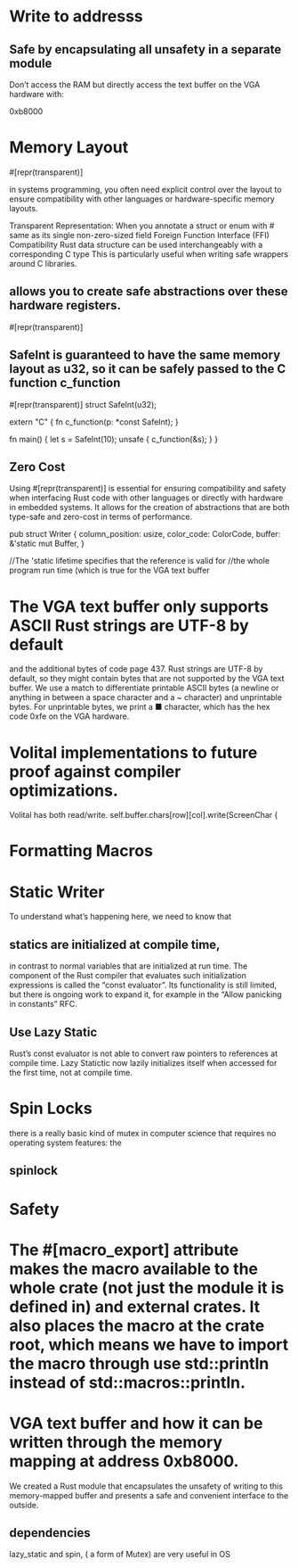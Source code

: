 # Write to addresss
## Safe by encapsulating all unsafety in a separate module
Don’t access the RAM but directly access the text buffer on the VGA hardware with:

0xb8000

# Memory Layout
#[repr(transparent)]

in systems programming, you often need explicit control over the layout to ensure compatibility with other languages or hardware-specific memory layouts.

Transparent Representation: When you annotate a struct or enum with #
same as its single non-zero-sized field
Foreign Function Interface (FFI) Compatibility
Rust data structure can be used interchangeably with a corresponding C type
This is particularly useful when writing safe wrappers around C libraries.
## allows you to create safe abstractions over these hardware registers.
#[repr(transparent)]

## SafeInt is guaranteed to have the same memory layout as u32, so it can be safely passed to the C function c_function
#[repr(transparent)]
struct SafeInt(u32);

extern "C" {
    fn c_function(p: *const SafeInt);
}

fn main() {
    let s = SafeInt(10);
    unsafe {
        c_function(&s);
    }
}

## Zero Cost
Using #[repr(transparent)] is essential for ensuring compatibility and safety when interfacing Rust code with other languages or directly with hardware in embedded systems. It allows for the creation of abstractions that are both type-safe and zero-cost in terms of performance.

pub struct Writer {
    column_position: usize,
    color_code: ColorCode,
    buffer: &'static mut Buffer,
}

//The 'static lifetime specifies that the reference is valid for 
//the whole program run time (which is true for the VGA text buffer

# The VGA text buffer only supports ASCII Rust strings are UTF-8 by default
and the additional bytes of code page 437. Rust strings are UTF-8 by default, so they might contain bytes that are not supported by the VGA text buffer. We use a match to differentiate printable ASCII bytes (a newline or anything in between a space character and a ~ character) and unprintable bytes. For unprintable bytes, we print a ■ character, which has the hex code 0xfe on the VGA hardware.


# Volital implementations to future proof against compiler optimizations.
Volital has both read/write.
 self.buffer.chars[row][col].write(ScreenChar {

# Formatting Macros

# Static Writer
To understand what’s happening here, we need to know that 
## statics are initialized at compile time, 
in contrast to normal variables that are initialized at run time. 
The component of the Rust compiler that evaluates such initialization expressions is called the “const evaluator”. 
Its functionality is still limited, but there is ongoing work to expand it, for example in the “Allow panicking in constants” RFC.

## Use Lazy Static 
Rust’s const evaluator is not able to convert raw pointers to references at compile time.
 Lazy Statictic now lazily initializes itself when accessed for the first time, not at compile time.

 # Spin Locks
 there is a really basic kind of mutex in computer science that requires no operating system features: the 
 ## spinlock

 # Safety

 # The #[macro_export] attribute makes the macro available to the whole crate (not just the module it is defined in) and external crates. It also places the macro at the crate root, which means we have to import the macro through use std::println instead of std::macros::println.

# VGA text buffer and how it can be written through the memory mapping at address 0xb8000.
 We created a Rust module that encapsulates the unsafety of writing to this memory-mapped buffer and presents a safe and convenient interface to the outside.

## dependencies 
 lazy_static and 
 spin, ( a form of Mutex)
 are very useful in OS 